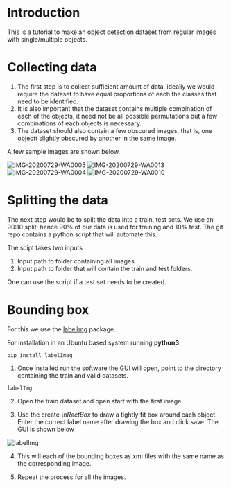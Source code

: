 # Introduction

This is a tutorial to make an object detection dataset from regular images with single/multiple objects. 

# Collecting data

1. The first step is to collect sufficient amount of data, ideally we would require the dataset to have equal proportions of each the classes that need to be identified.
2. It is also important that the dataset contains multiple combination of each of the objects, it need not be all possible permutations but a few combinations of each objects is necessary.
3. The dataset should also contain a few obscured images, that is, one objectt slightly obscured by another in the same image.


A few sample images are shown below.

![IMG-20200729-WA0005](https://user-images.githubusercontent.com/41626118/88930098-a39c1a80-d298-11ea-8b9f-1f5208d979fb.jpg)
![IMG-20200729-WA0013](https://user-images.githubusercontent.com/41626118/88930117-aa2a9200-d298-11ea-909f-b3265af6a7e6.jpg)
![IMG-20200729-WA0004](https://user-images.githubusercontent.com/41626118/88930132-aeef4600-d298-11ea-8eab-6f738dadf454.jpg)
![IMG-20200729-WA0010](https://user-images.githubusercontent.com/41626118/88930139-b282cd00-d298-11ea-9595-5180291267f0.jpg)





# Splitting the data

The next step would be to split the data into a train, test sets. We use an 90:10 split, hence 90% of our data is used for training and 10% test.
The git repo contains a python script that will automate this.

The scipt takes two inputs

1. Input path to folder containing all images.
2. Input path to folder that will contain the train and test folders.

One can use the script if a test set needs to be created.


# Bounding box

For this we use the [labelImg](https://github.com/tzutalin/labelImg) package. 

For installation in an Ubuntu based system running **python3**.

```
pip install labelImag

```

1. Once installed run the software the GUI will open, point to the directory containing the train and valid datasets.

```
labelImg

```

2. Open the train dataset and open start with the first image.

3. Use the create *\nRectBox* to draw a tightly fit box around each object. Enter the correct label name after drawing the box and click save. The GUI is shown below

![labelImg](https://user-images.githubusercontent.com/41626118/89754590-24111580-dafa-11ea-8970-70dc19430abb.png)

4. This will each of the bounding boxes as xml files with the same name as the corresponding image.

5. Repeat the process for all the images.
